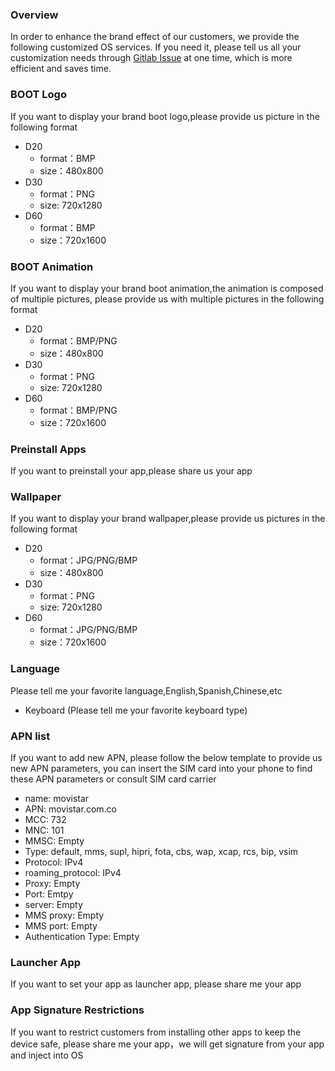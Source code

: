 ### Overview

In order to enhance the brand effect of our customers, we provide the following customized OS services. If you need it, please tell us all your customization needs through [Gitlab Issue](https://gitlab.com/dspread/android/-/issues/new#) at one time, which is more efficient and saves time.

### BOOT Logo

If you want to display your brand boot logo,please provide us picture in the following format

- D20
    - format：BMP
    - size：480x800
- D30
    - format：PNG
    - size: 720x1280
- D60
    - format：BMP
    - size：720x1600


### BOOT Animation

If you want to display your brand boot animation,the animation is composed of multiple pictures, please provide us with multiple pictures in the following format

- D20
    - format：BMP/PNG 
    - size：480x800
- D30
    - format：PNG
    - size: 720x1280
- D60
    - format：BMP/PNG
    - size：720x1600 

### Preinstall Apps

If you want to preinstall your app,please share us your app


### Wallpaper

If you want to display your brand wallpaper,please provide us pictures in the following format

- D20
    - format：JPG/PNG/BMP  
    - size：480x800
- D30
    - format：PNG 
    - size: 720x1280
- D60
    - format：JPG/PNG/BMP 
    - size：720x1600 


### Language 

Please tell me your favorite language,English,Spanish,Chinese,etc
- Keyboard (Please tell me your favorite keyboard type)


### APN list

If you want to add new APN, please follow the below template to provide us new APN parameters, you can insert the SIM card into your phone to find these APN parameters or consult SIM card carrier

- name: movistar
- APN: movistar.com.co
- MCC: 732
- MNC: 101
- MMSC: Empty
- Type: default, mms, supl, hipri, fota, cbs, wap, xcap, rcs, bip, vsim
- Protocol: IPv4
- roaming_protocol: IPv4
- Proxy: Empty
- Port: Emtpy
- server: Empty
- MMS proxy: Empty
- MMS port: Empty
- Authentication Type: Empty


### Launcher App

If you want to set your app as launcher app, please share me your app

### App Signature Restrictions

If you want to restrict customers from installing other apps to keep the device safe, please share me your app，we will get signature from your app and inject into OS